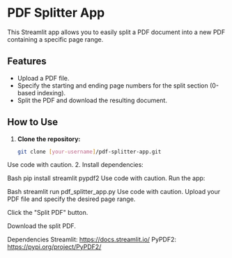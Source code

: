 # PDF Splitter App

This Streamlit app allows you to easily split a PDF document into a new PDF containing a specific page range.

## Features

* Upload a PDF file.
* Specify the starting and ending page numbers for the split section (0-based indexing).
* Split the PDF and download the resulting document.

## How to Use

1. **Clone the repository:**

   ```bash
   git clone [your-username]/pdf-splitter-app.git
Use code with caution.
2. Install dependencies:

Bash
pip install streamlit pypdf2
Use code with caution.
Run the app:

Bash
streamlit run pdf_splitter_app.py
Use code with caution.
Upload your PDF file and specify the desired page range.

Click the "Split PDF" button.

Download the split PDF.

Dependencies
Streamlit: https://docs.streamlit.io/
PyPDF2: https://pypi.org/project/PyPDF2/
